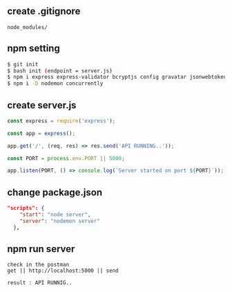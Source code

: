 ## create .gitignore
```code
node_modules/
```

## npm setting
```bash
$ git init
$ bash init (endpoint = server.js)
$ npm i express express-validator bcryptjs config gravatar jsonwebtoken mongoose request
$ npm i -D nodemon concurrently
```

## create server.js
```javascript
const express = require('express');

const app = express();

app.get('/', (req, res) => res.send('API RUNNING..'));

const PORT = process.env.PORT || 5000;

app.listen(PORT, () => console.log(`Server started on port ${PORT}`));

```

## change package.json
```json
"scripts": {
    "start": "node server",
    "server": "nodemon server"
  },
```

## npm run server
```
check in the postman 
get || http://localhost:5000 || send 

result : API RUNNIG..
```


